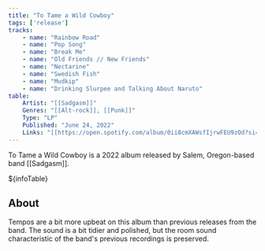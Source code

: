 ```yaml
---
title: "To Tame a Wild Cowboy"
tags: ['release']
tracks:
    - name: "Rainbow Road"
    - name: "Pop Song"
    - name: "Break Me"
    - name: "Old Friends // New Friends"
    - name: "Nectarine"
    - name: "Swedish Fish"
    - name: "Mudkip"
    - name: "Drinking Slurpee and Talking About Naruto"
table:
    Artist: "[[Sadgasm]]"
    Genres: "[[Alt-rock]], [[Punk]]"
    Type: "LP"
    Published: "June 24, 2022"
    Links: "[[https://open.spotify.com/album/0ii8cmXAWsfIjrwFEU9zOd?si=4geGpOXNTliXGlHY1cB4Fg | Spotify]]"
---
```


To Tame a Wild Cowboy is a 2022 album released by Salem, Oregon-based band [[Sadgasm]].

${infoTable}

## About

Tempos are a bit more upbeat on this album than previous releases from the band. The sound is a bit tidier and polished, but the room sound characteristic of the band's previous recordings is preserved.